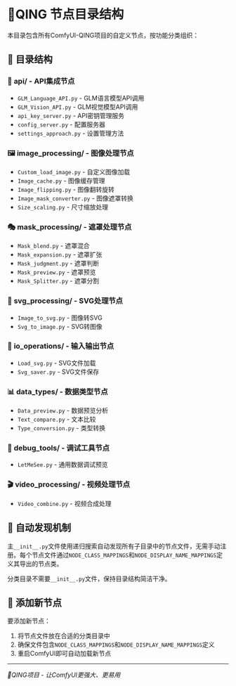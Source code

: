 # 🎨QING 节点目录结构

本目录包含所有ComfyUI-QING项目的自定义节点，按功能分类组织：

## 📁 目录结构

### 🤖 **api/** - API集成节点
- `GLM_Language_API.py` - GLM语言模型API调用
- `GLM_Vision_API.py` - GLM视觉模型API调用
- `api_key_server.py` - API密钥管理服务
- `config_server.py` - 配置服务器
- `settings_approach.py` - 设置管理方法

### 🖼️ **image_processing/** - 图像处理节点
- `Custom_load_image.py` - 自定义图像加载
- `Image_cache.py` - 图像缓存管理
- `Image_flipping.py` - 图像翻转旋转
- `Image_mask_converter.py` - 图像遮罩转换
- `Size_scaling.py` - 尺寸缩放处理

### 🎭 **mask_processing/** - 遮罩处理节点
- `Mask_blend.py` - 遮罩混合
- `Mask_expansion.py` - 遮罩扩张
- `Mask_judgment.py` - 遮罩判断
- `Mask_preview.py` - 遮罩预览
- `Mask_Splitter.py` - 遮罩分割

### 🎨 **svg_processing/** - SVG处理节点
- `Image_to_svg.py` - 图像转SVG
- `Svg_to_image.py` - SVG转图像

### 📁 **io_operations/** - 输入输出节点
- `Load_svg.py` - SVG文件加载
- `Svg_saver.py` - SVG文件保存

### 📊 **data_types/** - 数据类型节点
- `Data_preview.py` - 数据预览分析
- `Text_compare.py` - 文本比较
- `Type_conversion.py` - 类型转换

### 🔧 **debug_tools/** - 调试工具节点
- `LetMeSee.py` - 通用数据调试预览

### 🎬 **video_processing/** - 视频处理节点
- `Video_combine.py` - 视频合成处理

## 🔄 自动发现机制

主`__init__.py`文件使用递归搜索自动发现所有子目录中的节点文件，无需手动注册。每个节点文件通过`NODE_CLASS_MAPPINGS`和`NODE_DISPLAY_NAME_MAPPINGS`定义其导出的节点类。

分类目录不需要`__init__.py`文件，保持目录结构简洁干净。

## 📝 添加新节点

要添加新节点：
1. 将节点文件放在合适的分类目录中
2. 确保文件包含`NODE_CLASS_MAPPINGS`和`NODE_DISPLAY_NAME_MAPPINGS`定义
3. 重启ComfyUI即可自动加载新节点

---
*🎨QING项目 - 让ComfyUI更强大、更易用*
